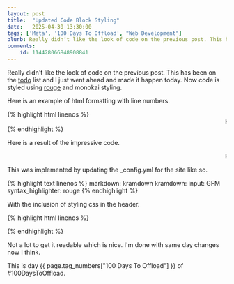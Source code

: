 ```yaml
---
layout: post
title:  "Updated Code Block Styling"
date:   2025-04-30 13:30:00
tags: ['Meta', '100 Days To Offload', "Web Development"]
blurb: Really didn’t like the look of code on the previous post. This has been on the todo list and I just went ahead and made it happen today. Now code is styled using rouge and monokai styling.
comments:
    id: 114428066848908841
---
```

Really didn't like the look of code on the previous post. This has been on the [todo] list and I just went ahead and made it happen today. Now code is styled using [rouge] and monokai styling.

Here is an example of html formatting with line numbers.

{% highlight html linenos %}
<marquee>Hello World!</marquee>
{% endhighlight %}

Here is a result of the impressive code.

<marquee>Hello World!</marquee>

This was implemented by updating the _config.yml for the site like so.

{% highlight text linenos %}
markdown: kramdown
kramdown:
  input: GFM
  syntax_highlighter: rouge
{% endhighlight %}

With the inclusion of styling css in the header.

{% highlight html linenos %}
<link rel="stylesheet" href="{{ "/assets/css/syntax_monokai.css" | relative_url }}" media="print" onload="this.onload=null;this.removeAttribute('media');" fetchpriority="low">
{% endhighlight %}

Not a lot to get it readable which is nice. I'm done with same day changes now I think.

This is day {{ page.tag_numbers["100 Days To Offload"] }}  of #100DaysToOffload.

[todo]: /todo
[rouge]: https://github.com/rouge-ruby/rouge